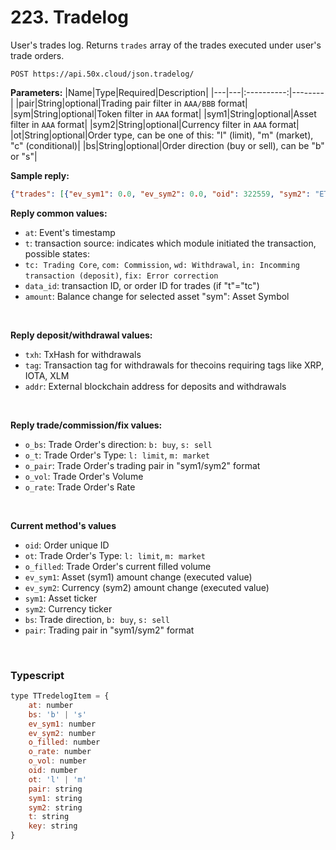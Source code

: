 # 223. Tradelog

User's trades log. Returns `trades` array of the trades executed under user's trade orders.

```text
POST https://api.50x.cloud/json.tradelog/
```

**Parameters:**
|Name|Type|Required|Description|
|---|---|:----------:|--------|
|pair|String|optional|Trading pair filter in `AAA/BBB` format|
|sym|String|optional|Token filter in `AAA` format|
|sym1|String|optional|Asset filter in `AAA` format|
|sym2|String|optional|Currency filter in `AAA` format|
|ot|String|optional|Order type, can be one of this: "l" (limit), "m" (market), "c" (conditional)|
|bs|String|optional|Order direction (buy or sell), can be "b" or "s"|

**Sample reply:**

```json
{"trades": [{"ev_sym1": 0.0, "ev_sym2": 0.0, "oid": 322559, "sym2": "ETH", "sym1": "A2A", "at": 1552413972, "bs": "s", "pair": "A2A/ETH", "o_vol": 360.0, "o_filled": 0.0, "t": "c", "o_rate": 0.00024492, "ot": "l"}, {"ev_sym1": 443.36067391, "ev_sym2": -0.10147639, "oid": 319694, "sym2": "ETH", "sym1": "A2A", "at": 1551731105, "bs": "b", "pair": "A2A/ETH", "o_vol": 443.36067391, "o_filled": 443.36067391, "t": "t", "o_rate": 0.00022888, "ot": "l"}], "ok": true}
```

**Reply common values:**

* `at`:  Event's timestamp
* `t`:  transaction source: indicates which module initiated the transaction, possible states:
* `tc: Trading Core`, `com: Commission`, `wd: Withdrawal`, `in: Incomming transaction (deposit)`, `fix: Error correction`
* `data_id`: transaction ID, or order ID for trades (if "t"="tc")
* `amount`: Balance change for selected asset
"sym": Asset Symbol

&nbsp;

**Reply deposit/withdrawal values:**

* `txh`:  TxHash for withdrawals
* `tag`:  Transaction tag for withdrawals for thecoins requiring tags like  XRP, IOTA, XLM
* `addr`:  External blockchain address for deposits and withdrawals

&nbsp;

**Reply trade/commission/fix values:**

* `o_bs`: Trade Order's direction: `b: buy`, `s: sell`
* `o_t`:  Trade Order's Type: `l: limit`, `m: market`
* `o_pair`:  Trade Order's trading pair in "sym1/sym2" format
* `o_vol`:  Trade Order's Volume
* `o_rate`:  Trade Order's Rate

&nbsp;

**Current method's values**

* `oid`: Order unique ID
* `ot`: Trade Order's Type: `l: limit`, `m: market`
* `o_filled`: Trade Order's current filled volume
* `ev_sym1`: Asset (sym1) amount change (executed value)
* `ev_sym2`: Currency (sym2) amount change (executed value)
* `sym1`: Asset ticker
* `sym2`: Currency ticker
* `bs`: Trade direction, `b: buy`, `s: sell`
* `pair`: Trading pair in "sym1/sym2" format

&nbsp;

### **Typescript**

```js
type TTredelogItem = {
    at: number
    bs: 'b' | 's'
    ev_sym1: number
    ev_sym2: number
    o_filled: number
    o_rate: number
    o_vol: number
    oid: number
    ot: 'l' | 'm'
    pair: string
    sym1: string
    sym2: string
    t: string
    key: string
}
```
